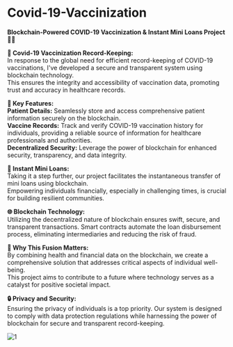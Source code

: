 # Covid-19-Vaccinization

**Blockchain-Powered COVID-19 Vaccinization & Instant Mini Loans Project 💉💸**<br>

**💉 Covid-19 Vaccinization Record-Keeping:**<br>
In response to the global need for efficient record-keeping of COVID-19 vaccinations, I've developed a secure and transparent system using blockchain technology.<br>
This ensures the integrity and accessibility of vaccination data, promoting trust and accuracy in healthcare records.<br>

**🏥 Key Features:**<br>
**Patient Details:** Seamlessly store and access comprehensive patient information securely on the blockchain.<br>
**Vaccine Records:** Track and verify COVID-19 vaccination history for individuals, providing a reliable source of information for healthcare professionals and authorities.<br>
**Decentralized Security:** Leverage the power of blockchain for enhanced security, transparency, and data integrity.<br>

**💸 Instant Mini Loans:**<br>
Taking it a step further, our project facilitates the instantaneous transfer of mini loans using blockchain. <br>
Empowering individuals financially, especially in challenging times, is crucial for building resilient communities.<br>

**🌐 Blockchain Technology:**<br>
Utilizing the decentralized nature of blockchain ensures swift, secure, and transparent transactions. Smart contracts automate the loan disbursement process, eliminating intermediaries and reducing the risk of fraud.<br>

**🚀 Why This Fusion Matters:**<br>
By combining health and financial data on the blockchain, we create a comprehensive solution that addresses critical aspects of individual well-being. <br>
This project aims to contribute to a future where technology serves as a catalyst for positive societal impact.<br>

**🔒 Privacy and Security:**<br>
Ensuring the privacy of individuals is a top priority. Our system is designed to comply with data protection regulations while harnessing the power of blockchain for secure and transparent record-keeping.

![1](https://user-images.githubusercontent.com/65709443/122388209-459a2380-cf8d-11eb-82d5-f2fc8316005b.jpg)
